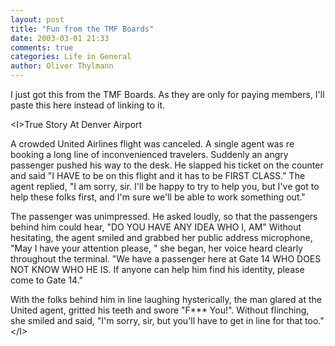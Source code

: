 ```yaml
---
layout: post
title: "Fun from the TMF Boards"
date: 2003-03-01 21:33
comments: true
categories: Life in General
author: Oliver Thylmann
---
```



I just got this from the TMF Boards. As they are only for paying members, I'll paste this here instead of linking to it.

&lt;I&gt;True Story At Denver Airport 

A crowded United Airlines flight was canceled. A single agent was 
re booking a long line of inconvenienced travelers. Suddenly an angry 
passenger pushed his way to the desk. He slapped his ticket on the counter and said &quot;I HAVE to be on this flight and it has to be FIRST CLASS.&quot; The agent replied, &quot;I am sorry, sir. I'll be happy to try to help you, but I've got to help these folks first, and I'm sure we'll be able to work something out.&quot; 

The passenger was unimpressed. He asked loudly, so that the passengers 
behind him could hear, &quot;DO YOU HAVE ANY IDEA WHO I, AM&quot; Without hesitating, the agent smiled and grabbed her public address microphone, &quot;May I have your attention please, &quot; she began, her voice heard clearly throughout the terminal. &quot;We have a passenger here at Gate 14 WHO DOES NOT KNOW WHO HE IS. If anyone can help him find his identity, please come to Gate 14.&quot; 

With the folks behind him in line laughing hysterically, the man glared at the United agent, gritted his teeth and swore &quot;F*** You!&quot;. Without flinching, she smiled and said, &quot;I'm sorry, sir, but you'll have to get in line for that too.&quot;&lt;/I&gt;


